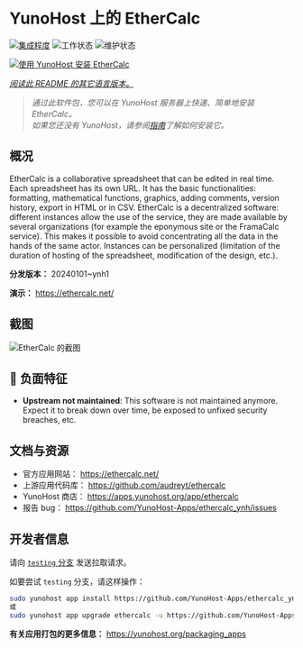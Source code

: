 <!--
注意：此 README 由 <https://github.com/YunoHost/apps/tree/master/tools/readme_generator> 自动生成
请勿手动编辑。
-->

# YunoHost 上的 EtherCalc

[![集成程度](https://dash.yunohost.org/integration/ethercalc.svg)](https://dash.yunohost.org/appci/app/ethercalc) ![工作状态](https://ci-apps.yunohost.org/ci/badges/ethercalc.status.svg) ![维护状态](https://ci-apps.yunohost.org/ci/badges/ethercalc.maintain.svg)

[![使用 YunoHost 安装 EtherCalc](https://install-app.yunohost.org/install-with-yunohost.svg)](https://install-app.yunohost.org/?app=ethercalc)

*[阅读此 README 的其它语言版本。](./ALL_README.md)*

> *通过此软件包，您可以在 YunoHost 服务器上快速、简单地安装 EtherCalc。*  
> *如果您还没有 YunoHost，请参阅[指南](https://yunohost.org/install)了解如何安装它。*

## 概况

EtherCalc is a collaborative spreadsheet that can be edited in real time. Each spreadsheet has its own URL. It has the basic functionalities: formatting, mathematical functions, graphics, adding comments, version history, export in HTML or in CSV. EtherCalc is a decentralized software: different instances allow the use of the service, they are made available by several organizations (for example the eponymous site or the FramaCalc service). This makes it possible to avoid concentrating all the data in the hands of the same actor. Instances can be personalized (limitation of the duration of hosting of the spreadsheet, modification of the design, etc.).

**分发版本：** 20240101~ynh1

**演示：** <https://ethercalc.net/>

## 截图

![EtherCalc 的截图](./doc/screenshots/screenshot.png)

## :red_circle: 负面特征

- **Upstream not maintained**: This software is not maintained anymore. Expect it to break down over time, be exposed to unfixed security breaches, etc.

## 文档与资源

- 官方应用网站： <https://ethercalc.net/>
- 上游应用代码库： <https://github.com/audreyt/ethercalc>
- YunoHost 商店： <https://apps.yunohost.org/app/ethercalc>
- 报告 bug： <https://github.com/YunoHost-Apps/ethercalc_ynh/issues>

## 开发者信息

请向 [`testing` 分支](https://github.com/YunoHost-Apps/ethercalc_ynh/tree/testing) 发送拉取请求。

如要尝试 `testing` 分支，请这样操作：

```bash
sudo yunohost app install https://github.com/YunoHost-Apps/ethercalc_ynh/tree/testing --debug
或
sudo yunohost app upgrade ethercalc -u https://github.com/YunoHost-Apps/ethercalc_ynh/tree/testing --debug
```

**有关应用打包的更多信息：** <https://yunohost.org/packaging_apps>
